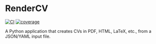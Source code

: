 # RenderCV
[![CI](https://github.com/sinaatalay/rendercv/actions/workflows/ci.yaml/badge.svg)](https://github.com/sinaatalay/rendercv/actions/workflows/ci.yaml)
[![coverage](https://coverage-badge.samuelcolvin.workers.dev/sinaatalay/rendercv.svg)](https://coverage-badge.samuelcolvin.workers.dev/redirect/sinaatalay/rendercv)


A Python application that creates CVs in PDF, HTML, LaTeX, etc., from a JSON/YAML input file.
